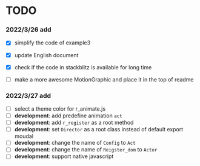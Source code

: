 # TODO

### 2022/3/26 add
- [x] simplify the code of example3
- [x] update English document
- [x] check if the code in stackblitz is available for long time
- [ ] make a more awesome MotionGraphic and place it in the top of readme


### 2022/3/27 add

- [ ] select a theme color for r_animate.js
- [ ] **development**: add predefine animation `act`
- [ ] **development**: add `r_register` as a root method
- [ ] **development**: set `Director` as a root class instead of default export moudal
- [ ] **development**: change the name of `Config` to `Act`
- [ ] **development**: change the name of `Reigster_dom` to `Actor`
- [ ] **development**: support native javascript